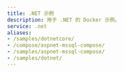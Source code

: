 ```yaml
---
title: .NET 示例
description: 用于 .NET 的 Docker 示例。
service: .net
aliases:
- /samples/dotnetcore/
- /compose/aspnet-mssql-compose/
- /samples/aspnet-mssql-compose/
- /samples/dotnet/
---
```

